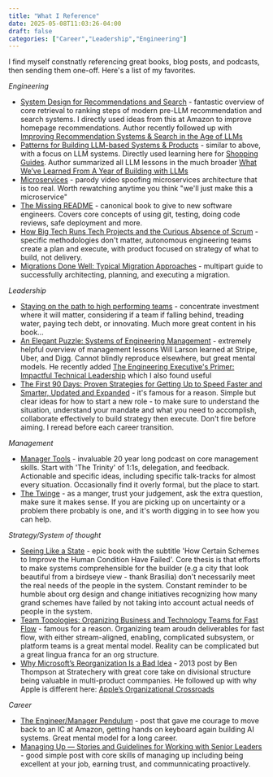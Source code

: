 ```yaml
---
title: "What I Reference"
date: 2025-05-08T11:03:26-04:00
draft: false
categories: ["Career","Leadership","Engineering"]
---
```

I find myself constnatly referencing great books, blog posts, and podcasts, then sending them one-off. Here's a list of my favorites.

*Engineering*
* [System Design for Recommendations and Search](https://eugeneyan.com/writing/system-design-for-discovery/) - fantastic overview of core retrieval to ranking steps of modern pre-LLM recommendation and search systems. I directly used ideas from this at Amazon to improve homepage recommendations. Author recently followed up with [Improving Recommendation Systems & Search in the Age of LLMs](https://eugeneyan.com/writing/recsys-llm/)
* [Patterns for Building LLM-based Systems & Products](https://eugeneyan.com/writing/llm-patterns/) - similar to above, with a focus on LLM systems. Directly used learning here for [Shopping Guides](https://www.amazon.com/guide). Author summarized all LLM lessons in the much broader [What We’ve Learned From A Year of Building with LLMs](https://applied-llms.org/)
* [Microservices](https://www.youtube.com/watch?v=y8OnoxKotPQ) - parody video spoofing microservices architecture that is too real. Worth rewatching anytime you think "we'll just make this a microservice"
* [The Missing README](https://www.amazon.com/Missing-README-Guide-Software-Engineer/dp/1718501838/) - canonical book to give to new software engineers. Covers core concepts of using git, testing, doing code reviews, safe deployment and more. 
* [How Big Tech Runs Tech Projects and the Curious Absence of Scrum](https://blog.pragmaticengineer.com/project-management-at-big-tech/) - specific methodologies don't matter, autonomous engineering teams create a plan and execute, with product focused on strategy of what to build, not delivery.
* [Migrations Done Well: Typical Migration Approaches](https://blog.pragmaticengineer.com/typical-migration-approaches/) - multipart guide to successfully architecting, planning, and executing a migration. 

*Leadership*
* [Staying on the path to high performing teams](https://lethain.com/durably-excellent-teams/) - concentrate investment where it will matter, considering if a team if falling behind, treading water, paying tech debt, or innovating. Much more great content in his book...
* [An Elegant Puzzle: Systems of Engineering Management](https://www.amazon.com/Elegant-Puzzle-Systems-Engineering-Management/dp/1732265186) - extremely helpful overview of management lessons Will Larson learned at Stripe, Uber, and Digg. Cannot blindly reproduce elsewhere, but great mental models. He recently added [The Engineering Executive's Primer: Impactful Technical Leadership](https://www.amazon.com/Engineering-Executives-Primer-Impactful-Leadership/dp/1098149483/) which I also found useful
* [The First 90 Days: Proven Strategies for Getting Up to Speed Faster and Smarter, Updated and Expanded](https://www.amazon.com/First-90-Days-Strategies-Expanded/dp/1422188612/) - it's famous for a reason. Simple but clear ideas for how to start a new role - to make sure to understand the situation, understand your mandate and what you need to accomplish, collaborate effectively to build strategy then execute. Don't fire before aiming. I reread before each career transition. 

*Management*
* [Manager Tools](https://www.manager-tools.com/) - invaluable 20 year long podcast on core management skills. Start with 'The Trinity' of 1:1s, delegation, and feedback. Actionable and specific ideas, including specific talk-tracks for almost every situation. Occasionally find it overly formal, but the place to start. 
* [The Twinge](https://randsinrepose.com/archives/the-twinge/) - as a manger, trust your judgement, ask the extra question, make sure it makes sense. If you are picking up on uncertainty or a problem there probably is one, and it's worth digging in to see how you can help. 

*Strategy/System of thought*
* [Seeing Like a State](https://www.amazon.com/Seeing-Like-State-Condition-Paperbacks/dp/0300246757/) - epic book with the subtitle 'How Certain Schemes to Improve the Human Condition Have Failed'. Core thesis is that efforts to make systems comprehensible for the builder (e.g a city that look beautiful from a birdseye view - thank Brasilia) don't necessarily meet the real needs of the people in the system. Constant reminder to be humble about org design and change initiatives recognizing how many grand schemes have failed by not taking into account actual needs of people in the system. 
* [Team Topologies: Organizing Business and Technology Teams for Fast Flow](https://www.amazon.com/Team-Topologies-Organizing-Business-Technology/dp/1942788819/) - famous for a reason. Organizing team aroudn deliverables for fast flow, with either stream-aligned, enabling, complicated subsystem, or platform teams is a great mental model. Reality can be complicated but a great lingua franca for an org structure. 
* [Why Microsoft’s Reorganization Is a Bad Idea](https://stratechery.com/2013/why-microsofts-reorganization-is-a-bad-idea/) - 2013 post by Ben Thompson at Stratechery with great core take on divisional structure being valuable in multi-product commpanies. He followed up with why Apple is different here: [Apple’s Organizational Crossroads](https://stratechery.com/2016/apples-organizational-crossroads/)

*Career*
* [The Engineer/Manager Pendulum](https://charity.wtf/2017/05/11/the-engineer-manager-pendulum/) - post that gave me courage to move back to an IC at Amazon, getting hands on keyboard again building AI systems. Great mental model for a long career.
* [Managing Up — Stories and Guidelines for Working with Senior Leaders](https://www.scarletink.com/p/managing-up-stories-and-guidelines) - good simple post with core skills of managing up including being excellent at your job, earning trust, and communnicating proactively. 